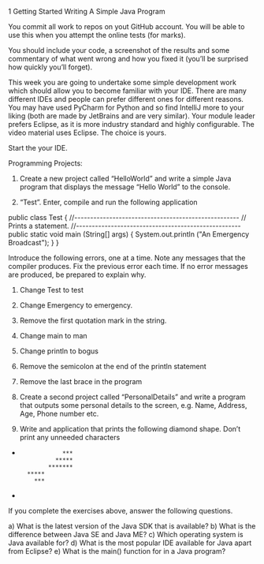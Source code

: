 ﻿1 Getting Started
Writing A Simple Java Program


You commit all work to repos on yout GitHub account. You will be able to use this when you attempt the online tests (for marks).


You should include your code, a screenshot of the results and some commentary of what went wrong and how you fixed it (you’ll be surprised how quickly you’ll forget).


This week you are going to undertake some simple development work which should allow you to become familiar with your IDE. There are many different IDEs and people can prefer different ones for different reasons. You may have used PyCharm for Python and so find IntelliJ more to your liking (both are made by JetBrains and are very similar). Your module leader prefers Eclipse, as it is more industry standard and highly configurable. The video material uses Eclipse. The choice is yours.


Start the your IDE.


Programming Projects:


1. Create a new project called “HelloWorld” and write a simple Java program that displays the message “Hello World” to the console.


2. “Test”. Enter, compile and run the following application


public class Test
{
   //----------------------------------------------------
   //  Prints a statement.
   //----------------------------------------------------
   public static void main (String[] args)
   {
      System.out.println ("An Emergency Broadcast");
   }
}


Introduce the following errors, one at a time. Note any messages that the compiler produces. Fix the previous error each time. If no error messages are produced, be prepared to explain why.


1. Change Test to test
2. Change Emergency to emergency.
3. Remove the first quotation mark in the string.
4. Change main to man
5. Change println to bogus
6. Remove the semicolon at the end of the println statement
7. Remove the last brace in the program


3. Create a second project called “PersonalDetails” and write a program that outputs some personal details to the screen, e.g. Name, Address, Age, Phone number etc.


4. Write and application that prints the following diamond shape. Don’t print any unneeded characters


*
                  ***
                *****
              *******
        *****
          ***
*




If you complete the exercises above, answer the following questions.
 
a) What is the latest version of the Java SDK that is available?
b) What is the difference between Java SE and Java ME?
c) Which operating system is Java available for?
d) What is the most popular IDE available for Java apart from Eclipse?
e) What is the main() function for in a Java program?